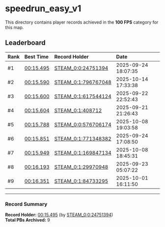 # speedrun_easy_v1

This directory contains player records achieved in the **100 FPS** category for this map.

## Leaderboard

| Rank | Best Time | Record Holder | Date                |
| :--- | :-------- | :------------ | :------------------ |
| #1   | [00:15.495](./00015495_STEAM_0_0_24751394_20250924-180735.zip) | [STEAM_0:0:24751394](https://speedrun16.com/profile/STEAM_0:0:24751394)   | 2025-09-24 18:07:35 |
| #2   | [00:15.590](./00015590_STEAM_0_1_796767048_20251014-173338.zip) | [STEAM_0:1:796767048](https://speedrun16.com/profile/STEAM_0:1:796767048)   | 2025-10-14 17:33:38 |
| #3   | [00:15.600](./00015600_STEAM_0_1_617544124_20250922-225243.zip) | [STEAM_0:1:617544124](https://speedrun16.com/profile/STEAM_0:1:617544124)   | 2025-09-22 22:52:43 |
| #4   | [00:15.604](./00015604_STEAM_0_1_408712_20250921-212643.zip) | [STEAM_0:1:408712](https://speedrun16.com/profile/STEAM_0:1:408712)   | 2025-09-21 21:26:43 |
| #5   | [00:15.788](./00015788_STEAM_0_0_576706174_20251008-190358.zip) | [STEAM_0:0:576706174](https://speedrun16.com/profile/STEAM_0:0:576706174)   | 2025-10-08 19:03:58 |
| #6   | [00:15.851](./00015851_STEAM_0_1_771348382_20250924-170850.zip) | [STEAM_0:1:771348382](https://speedrun16.com/profile/STEAM_0:1:771348382)   | 2025-09-24 17:08:50 |
| #7   | [00:15.949](./00015949_STEAM_0_1_169847134_20251008-184531.zip) | [STEAM_0:1:169847134](https://speedrun16.com/profile/STEAM_0:1:169847134)   | 2025-10-08 18:45:31 |
| #8   | [00:16.193](./00016193_STEAM_0_1_29970948_20250923-050722.zip) | [STEAM_0:1:29970948](https://speedrun16.com/profile/STEAM_0:1:29970948)   | 2025-09-23 05:07:22 |
| #9   | [00:16.351](./00016351_STEAM_0_1_84733295_20251001-161150.zip) | [STEAM_0:1:84733295](https://speedrun16.com/profile/STEAM_0:1:84733295)   | 2025-10-01 16:11:50 |

---

### Record Summary
**Record Holder:** [00:15.495](./00015495_STEAM_0_0_24751394_20250924-180735.zip) (by [STEAM_0:0:24751394](https://speedrun16.com/profile/STEAM_0:0:24751394))  
**Total PBs Archived:** 9